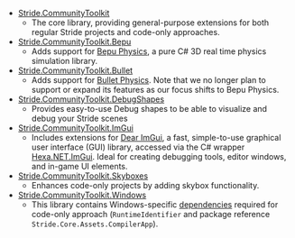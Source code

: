 - [Stride.CommunityToolkit](https://github.com/stride3d/stride-community-toolkit/tree/main/src/Stride.CommunityToolkit)
  - The core library, providing general-purpose extensions for both regular Stride projects and code-only approaches.  
- [Stride.CommunityToolkit.Bepu](https://github.com/stride3d/stride-community-toolkit/tree/main/src/Stride.CommunityToolkit.Bepu)
  - Adds support for [Bepu Physics](https://github.com/bepu/bepuphysics2), a pure C# 3D real time physics simulation library.   
- [Stride.CommunityToolkit.Bullet](https://github.com/stride3d/stride-community-toolkit/tree/main/src/Stride.CommunityToolkit.Bullet)
  - Adds support for [Bullet Physics](https://doc.stride3d.net/latest/en/manual/physics-bullet/index.html). Note that we no longer plan to support or expand its features as our focus shifts to Bepu Physics.
- [Stride.CommunityToolkit.DebugShapes](https://github.com/stride3d/stride-community-toolkit/tree/main/src/Stride.CommunityToolkit.DebugShapes)
  - Provides easy-to-use Debug shapes to be able to visualize and debug your Stride scenes   
- [Stride.CommunityToolkit.ImGui](https://github.com/stride3d/stride-community-toolkit/tree/main/src/Stride.CommunityToolkit.ImGui)
  - Includes extensions for [Dear ImGui](https://github.com/ocornut/imgui), a fast, simple-to-use graphical user interface (GUI) library, accessed via the C# wrapper [Hexa.NET.ImGui](https://github.com/HexaEngine/Hexa.NET.ImGui). Ideal for creating debugging tools, editor windows, and in-game UI elements.  
- [Stride.CommunityToolkit.Skyboxes](https://github.com/stride3d/stride-community-toolkit/tree/main/src/Stride.CommunityToolkit.Skyboxes)
  - Enhances code-only projects by adding skybox functionality.
- [Stride.CommunityToolkit.Windows](https://github.com/stride3d/stride-community-toolkit/tree/main/src/Stride.CommunityToolkit.Windows)
  - This library contains Windows-specific [dependencies](https://github.com/stride3d/stride-community-toolkit/blob/main/src/Stride.CommunityToolkit.Windows/Stride.CommunityToolkit.Windows.csproj) required for code-only approach (`RuntimeIdentifier` and package reference `Stride.Core.Assets.CompilerApp`).